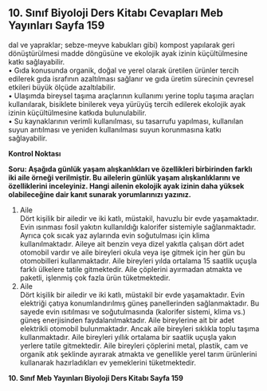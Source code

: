 ## 10. Sınıf Biyoloji Ders Kitabı Cevapları Meb Yayınları Sayfa 159

dal ve yapraklar; sebze-meyve kabukları gibi) kompost yapılarak geri dönüştürülmesi madde döngüsüne ve ekolojik ayak izinin küçültülmesine katkı sağlayabilir.  
 • Gıda konusunda organik, doğal ve yerel olarak üretilen ürünler tercih edilerek gıda israfının azaltılması sağlanır ve gıda üretim sürecinin çevresel etkileri büyük ölçüde azaltılabilir.  
 • Ulaşımda bireysel taşıma araçlarının kullanımı yerine toplu taşıma araçları kullanılarak, bisiklete binilerek veya yürüyüş tercih edilerek ekolojik ayak izinin küçültülmesine katkıda bulunulabilir.  
 • Su kaynaklarının verimli kullanılması, su tasarrufu yapılması, kullanılan suyun arıtılması ve yeniden kullanılması suyun korunmasına katkı sağlayabilir.

**Kontrol Noktası**

**Soru: Aşağıda günlük yaşam alışkanlıkları ve özellikleri birbirinden farklı iki aile örneği verilmiştir. Bu ailelerin günlük yaşam alışkanlıklarını ve özelliklerini inceleyiniz. Hangi ailenin ekolojik ayak izinin daha yüksek olabileceğine dair kanıt sunarak yorumlarınızı yazınız.**

1. Aile  
 Dört kişilik bir ailedir ve iki katlı, müstakil, havuzlu bir evde yaşamaktadır. Evin ısınması fosil yakıtın kullanıldığı kalorifer sistemiyle sağlanmaktadır. Ayrıca çok sıcak yaz aylarında evin soğutulması için klima kullanılmaktadır. Aileye ait benzin veya dizel yakıtla çalışan dört adet otomobil vardır ve aile bireyleri okula veya işe gitmek için her gün bu otomobilleri kullanmaktadır. Aile bireyleri yılda ortalama 15 saatlik uçuşla farklı ülkelere tatile gitmektedir. Aile çöplerini ayırmadan atmakta ve paketli, işlenmiş çok fazla ürün tüketmektedir.  
 2. Aile  
 Dört kişilik bir ailedir ve iki katlı, müstakil bir evde yaşamaktadır. Evin elektriği çatıya konumlandırılmış güneş panellerinden sağlanmaktadır. Bu sayede evin ısıtılması ve soğutulmasında (kalorifer sistemi, klima vs.) güneş enerjisinden faydalanılmaktadır. Aile bireylerine ait bir adet elektrikli otomobil bulunmaktadır. Ancak aile bireyleri sıklıkla toplu taşıma kullanmaktadır. Aile bireyleri yıllık ortalama bir saatlik uçuşla yakın yerlere tatile gitmektedir. Aile bireyleri çöplerini metal, plastik, cam ve organik atık şeklinde ayırarak atmakta ve genellikle yerel tarım ürünlerini kullanarak hazırladıkları ev yemeklerini tüketmektedir.

**10. Sınıf Meb Yayınları Biyoloji Ders Kitabı Sayfa 159**